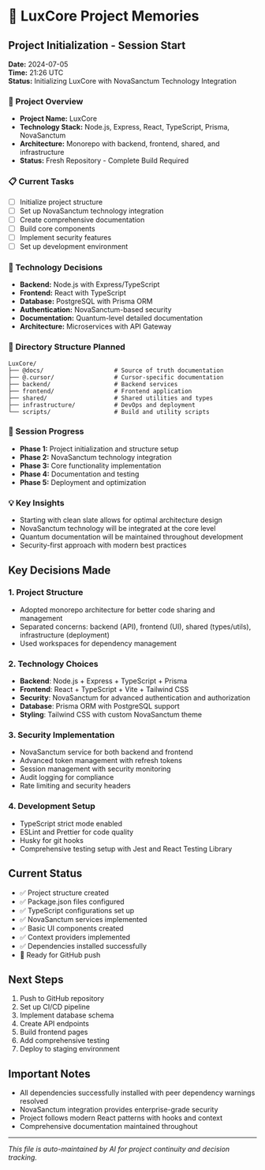 # 🧠 LuxCore Project Memories

## Project Initialization - Session Start
**Date:** 2024-07-05  
**Time:** 21:26 UTC  
**Status:** Initializing LuxCore with NovaSanctum Technology Integration

### 🎯 Project Overview
- **Project Name:** LuxCore
- **Technology Stack:** Node.js, Express, React, TypeScript, Prisma, NovaSanctum
- **Architecture:** Monorepo with backend, frontend, shared, and infrastructure
- **Status:** Fresh Repository - Complete Build Required

### 📋 Current Tasks
- [ ] Initialize project structure
- [ ] Set up NovaSanctum technology integration
- [ ] Create comprehensive documentation
- [ ] Build core components
- [ ] Implement security features
- [ ] Set up development environment

### 🧩 Technology Decisions
- **Backend:** Node.js with Express/TypeScript
- **Frontend:** React with TypeScript
- **Database:** PostgreSQL with Prisma ORM
- **Authentication:** NovaSanctum-based security
- **Documentation:** Quantum-level detailed documentation
- **Architecture:** Microservices with API Gateway

### 📁 Directory Structure Planned
```
LuxCore/
├── @docs/                    # Source of truth documentation
├── @.cursor/                 # Cursor-specific documentation
├── backend/                  # Backend services
├── frontend/                 # Frontend application
├── shared/                   # Shared utilities and types
├── infrastructure/           # DevOps and deployment
└── scripts/                  # Build and utility scripts
```

### 🔄 Session Progress
- **Phase 1:** Project initialization and structure setup
- **Phase 2:** NovaSanctum technology integration
- **Phase 3:** Core functionality implementation
- **Phase 4:** Documentation and testing
- **Phase 5:** Deployment and optimization

### 💡 Key Insights
- Starting with clean slate allows for optimal architecture design
- NovaSanctum technology will be integrated at the core level
- Quantum documentation will be maintained throughout development
- Security-first approach with modern best practices

## Key Decisions Made

### 1. Project Structure
- Adopted monorepo architecture for better code sharing and management
- Separated concerns: backend (API), frontend (UI), shared (types/utils), infrastructure (deployment)
- Used workspaces for dependency management

### 2. Technology Choices
- **Backend**: Node.js + Express + TypeScript + Prisma
- **Frontend**: React + TypeScript + Vite + Tailwind CSS
- **Security**: NovaSanctum for advanced authentication and authorization
- **Database**: Prisma ORM with PostgreSQL support
- **Styling**: Tailwind CSS with custom NovaSanctum theme

### 3. Security Implementation
- NovaSanctum service for both backend and frontend
- Advanced token management with refresh tokens
- Session management with security monitoring
- Audit logging for compliance
- Rate limiting and security headers

### 4. Development Setup
- TypeScript strict mode enabled
- ESLint and Prettier for code quality
- Husky for git hooks
- Comprehensive testing setup with Jest and React Testing Library

## Current Status
- ✅ Project structure created
- ✅ Package.json files configured
- ✅ TypeScript configurations set up
- ✅ NovaSanctum services implemented
- ✅ Basic UI components created
- ✅ Context providers implemented
- ✅ Dependencies installed successfully
- 🔄 Ready for GitHub push

## Next Steps
1. Push to GitHub repository
2. Set up CI/CD pipeline
3. Implement database schema
4. Create API endpoints
5. Build frontend pages
6. Add comprehensive testing
7. Deploy to staging environment

## Important Notes
- All dependencies successfully installed with peer dependency warnings resolved
- NovaSanctum integration provides enterprise-grade security
- Project follows modern React patterns with hooks and context
- Comprehensive documentation maintained throughout

---
*This file is auto-maintained by AI for project continuity and decision tracking.* 